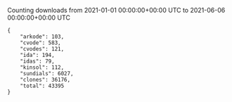 
Counting downloads from 2021-01-01 00:00:00+00:00 UTC to 2021-06-06 00:00:00+00:00 UTC

```
{
    "arkode": 103,
    "cvode": 583,
    "cvodes": 121,
    "ida": 194,
    "idas": 79,
    "kinsol": 112,
    "sundials": 6027,
    "clones": 36176,
    "total": 43395
}
```
